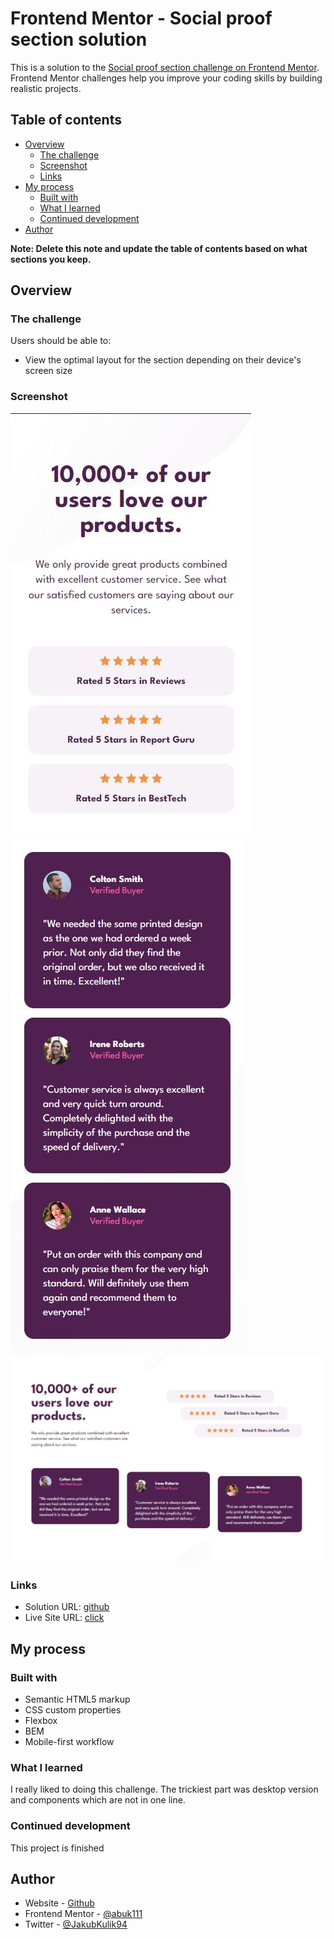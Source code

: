 # Frontend Mentor - Social proof section solution

This is a solution to the [Social proof section challenge on Frontend Mentor](https://www.frontendmentor.io/challenges/social-proof-section-6e0qTv_bA). Frontend Mentor challenges help you improve your coding skills by building realistic projects. 

## Table of contents

- [Overview](#overview)
  - [The challenge](#the-challenge)
  - [Screenshot](#screenshot)
  - [Links](#links)
- [My process](#my-process)
  - [Built with](#built-with)
  - [What I learned](#what-i-learned)
  - [Continued development](#continued-development)
- [Author](#author)


**Note: Delete this note and update the table of contents based on what sections you keep.**

## Overview

### The challenge

Users should be able to:

- View the optimal layout for the section depending on their device's screen size

### Screenshot

![](./screenshots/mobile1.JPG)
![](./screenshots/mobile2.JPG)
![](./screenshots/dekstop.JPG)



### Links

- Solution URL: [github](https://github.com/abuk111/Interactive-rating-component)
- Live Site URL: [click](https://abuk111.github.io/Interactive-rating-component/)

## My process

### Built with

- Semantic HTML5 markup
- CSS custom properties
- Flexbox
- BEM
- Mobile-first workflow



### What I learned

I really liked to doing this challenge. The trickiest part was desktop version and components which are not in one line. 

### Continued development

This project is finished



## Author

- Website - [Github](https://github.com/abuk111)
- Frontend Mentor - [@abuk111](https://www.frontendmentor.io/profile/abuk111)
- Twitter - [@JakubKulik94](https://twitter.com/JakubKulik94)


